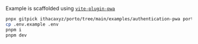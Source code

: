 Example is scaffolded using [`vite-plugin-pwa`](https://github.com/antfu/vite-plugin-pwa)

```sh
pnpx gitpick ithacaxyz/porto/tree/main/examples/authentication-pwa porto-authentication-pwa && cd porto-authentication-pwa
cp .env.example .env
pnpm i
pnpm dev
```
